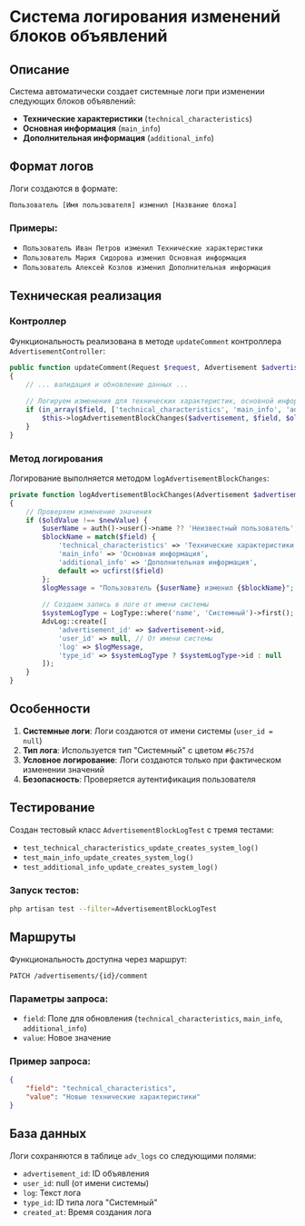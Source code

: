 # Система логирования изменений блоков объявлений

## Описание

Система автоматически создает системные логи при изменении следующих блоков объявлений:
- **Технические характеристики** (`technical_characteristics`)
- **Основная информация** (`main_info`)
- **Дополнительная информация** (`additional_info`)

## Формат логов

Логи создаются в формате:
```
Пользователь [Имя пользователя] изменил [Название блока]
```

### Примеры:
- `Пользователь Иван Петров изменил Технические характеристики`
- `Пользователь Мария Сидорова изменил Основная информация`
- `Пользователь Алексей Козлов изменил Дополнительная информация`

## Техническая реализация

### Контроллер
Функциональность реализована в методе `updateComment` контроллера `AdvertisementController`:

```php
public function updateComment(Request $request, Advertisement $advertisement)
{
    // ... валидация и обновление данных ...
    
    // Логируем изменения для технических характеристик, основной информации и дополнительной информации
    if (in_array($field, ['technical_characteristics', 'main_info', 'additional_info'])) {
        $this->logAdvertisementBlockChanges($advertisement, $field, $oldValue, $value);
    }
}
```

### Метод логирования
Логирование выполняется методом `logAdvertisementBlockChanges`:

```php
private function logAdvertisementBlockChanges(Advertisement $advertisement, $field, $oldValue, $newValue)
{
    // Проверяем изменение значения
    if ($oldValue !== $newValue) {
        $userName = auth()->user()->name ?? 'Неизвестный пользователь';
        $blockName = match($field) {
            'technical_characteristics' => 'Технические характеристики',
            'main_info' => 'Основная информация',
            'additional_info' => 'Дополнительная информация',
            default => ucfirst($field)
        };
        $logMessage = "Пользователь {$userName} изменил {$blockName}";
        
        // Создаем запись в логе от имени системы
        $systemLogType = LogType::where('name', 'Системный')->first();
        AdvLog::create([
            'advertisement_id' => $advertisement->id,
            'user_id' => null, // От имени системы
            'log' => $logMessage,
            'type_id' => $systemLogType ? $systemLogType->id : null
        ]);
    }
}
```

## Особенности

1. **Системные логи**: Логи создаются от имени системы (`user_id = null`)
2. **Тип лога**: Используется тип "Системный" с цветом `#6c757d`
3. **Условное логирование**: Логи создаются только при фактическом изменении значений
4. **Безопасность**: Проверяется аутентификация пользователя

## Тестирование

Создан тестовый класс `AdvertisementBlockLogTest` с тремя тестами:
- `test_technical_characteristics_update_creates_system_log()`
- `test_main_info_update_creates_system_log()`
- `test_additional_info_update_creates_system_log()`

### Запуск тестов:
```bash
php artisan test --filter=AdvertisementBlockLogTest
```

## Маршруты

Функциональность доступна через маршрут:
```
PATCH /advertisements/{id}/comment
```

### Параметры запроса:
- `field`: Поле для обновления (`technical_characteristics`, `main_info`, `additional_info`)
- `value`: Новое значение

### Пример запроса:
```json
{
    "field": "technical_characteristics",
    "value": "Новые технические характеристики"
}
```

## База данных

Логи сохраняются в таблице `adv_logs` со следующими полями:
- `advertisement_id`: ID объявления
- `user_id`: null (от имени системы)
- `log`: Текст лога
- `type_id`: ID типа лога "Системный"
- `created_at`: Время создания лога
